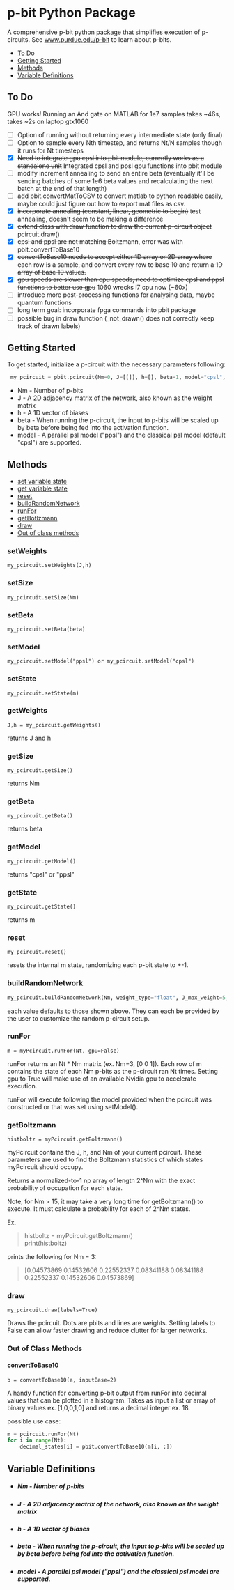 # p-bit Python Package
A comprehensive p-bit python package that simplifies execution of p-circuits. See www.purdue.edu/p-bit to learn about p-bits. 

* [To Do](#To-Do)
* [Getting Started](#Getting-Started)
* [Methods](#Methods)
* [Variable Definitions](#Variable-Definitions)

## To Do
GPU works! Running an And gate on MATLAB for 1e7 samples takes ~46s, takes ~2s on laptop gtx1060
- [ ] Option of running without returning every intermediate state (only final)
- [ ] Option to sample every Nth timestep, and returns Nt/N samples though it runs for Nt timesteps
- [x] ~~Need to integrate gpu cpsl into pbit module, currently works as a standalone unit~~ Integrated cpsl and ppsl gpu functions into pbit module
- [ ] modify increment annealing to send an entire beta (eventually it'll be sending batches of some 1e6 beta values and recalculating
the next batch at the end of that length)
- [ ] add pbit.convertMatToCSV to convert matlab to python readable easily, maybe could 
just figure out how to export mat files as csv. 
- [x] ~~incorporate annealing (constant, linear, geometric to begin)~~ test annealing, doesn't seem to be making a difference
- [x] ~~extend class with draw function to draw the current p-circuit object~~ pcircuit.draw()
- [x] ~~cpsl and ppsl are not matching Boltzmann~~, error was with pbit.convertToBase10
- [x] ~~convertToBase10 needs to accept either 1D array or 2D array where each row is a sample, and convert every row to base 10 
and return a 1D array of base 10 values.~~ 
- [x] ~~gpu speeds are slower than cpu speeds, need to optimize cpsl and ppsl functions to better use gpu~~ 1060 wrecks i7 cpu now (~60x)
- [ ] introduce more post-processing functions for analysing data, maybe quantum functions
- [ ] long term goal: incorporate fpga commands into pbit package
- [ ] possible bug in draw function (_not_drawn() does not correctly keep track of drawn labels)

## Getting Started
To get started, initialize a p-circuit with the necessary parameters following:
```python
 my_pcircuit = pbit.pcircuit(Nm=0, J=[[]], h=[], beta=1, model="cpsl", delta_t=0.01):
``` 
* Nm - Number of p-bits
* J - A 2D adjacency matrix of the network, also known as the weight matrix
* h - A 1D vector of biases
* beta - When running the p-circuit, the input to p-bits will be scaled up by beta before being fed into the activation function. 
* model - A parallel psl model ("ppsl") and the classical psl model (default "cpsl") are supported. 
  
## Methods
* [set variable state](#setWeights)
* [get variable state](#getWeights)
* [reset](#reset)
* [buildRandomNetwork](#buildRandomNetwork)
* [runFor](#runFor)
* [getBotlzmann](#getBoltzmann)
* [draw](#draw)
* [Out of class methods](#Out-of-Class-Methods)


### setWeights
    my_pcircuit.setWeights(J,h)
### setSize
    my_pcircuit.setSize(Nm)
### setBeta
    my_pcircuit.setBeta(beta)
### setModel
    my_pcircuit.setModel("ppsl") or my_pcircuit.setModel("cpsl")
### setState
    my_pcircuit.setState(m)
### getWeights
    J,h = my_pcircuit.getWeights()
returns J and h
### getSize
    my_pcircuit.getSize()
returns Nm
### getBeta
    my_pcircuit.getBeta()
returns beta
### getModel
    my_pcircuit.getModel()
returns "cpsl" or "ppsl"
### getState
    my_pcircuit.getState()
returns m
### reset
    my_pcircuit.reset()
resets the internal m state, randomizing each p-bit state to +-1.

### buildRandomNetwork
```python
my_pcircuit.buildRandomNetwork(Nm, weight_type="float", J_max_weight=5, random_h=False, h_max_weight=5)
```
each value defaults to those shown above. They can each be provided by the user to customize the random p-circuit setup. 

### runFor
    m = myPcircuit.runFor(Nt, gpu=False)

runFor returns an Nt * Nm matrix (ex. Nm=3, [0 0 1]). Each row of m contains the state of each Nm p-bits as the p-circuit ran Nt times.
Setting gpu to True will make use of an available Nvidia gpu to accelerate execution. 

runFor will execute following the model provided when the pcircuit was constructed or that was set using setModel(). 

### getBoltzmann
    
    histboltz = myPcircuit.getBoltzmann()

myPcircuit contains the J, h, and Nm of your current pcircuit. These parameters are used to find the Boltzmann statistics of which states myPcircuit should occupy. 

Returns a normalized-to-1 np array of length 2^Nm with the exact probability of occupation for each state. 

Note, for Nm > 15, it may take a very long time for getBoltzmann() to execute. It must calculate a probability for each of 2^Nm states. 

Ex.   
>  histboltz = myPcircuit.getBoltzmann()  
>  print(histboltz)

prints the following for Nm = 3:  

> [0.04573869 0.14532606 0.22552337 0.08341188 0.08341188 0.22552337 0.14532606 0.04573869]
### draw

    my_pcircuit.draw(labels=True)

Draws the pcircuit. Dots are pbits and lines are weights. Setting labels to False can allow faster drawing and reduce clutter for 
larger networks. 

### Out of Class Methods
#### convertToBase10
    b = convertToBase10(a, inputBase=2)
A handy function for converting p-bit output from runFor into decimal values that can be plotted in a histogram. Takes as input a list or array of binary values ex. [1,0,0,1,0] and returns a decimal integer ex. 18.

possible use case:
```python
m = pcircuit.runFor(Nt)
for i in range(Nt):
    decimal_states[i] = pbit.convertToBase10(m[i, :])
```

## Variable Definitions

* ##### Nm - Number of p-bits
* ##### J - A 2D adjacency matrix of the network, also known as the weight matrix
* ##### h - A 1D vector of biases
* ##### beta - When running the p-circuit, the input to p-bits will be scaled up by beta before being fed into the activation function. 
* ##### model - A parallel psl model ("ppsl") and the classical psl model are supported. 

